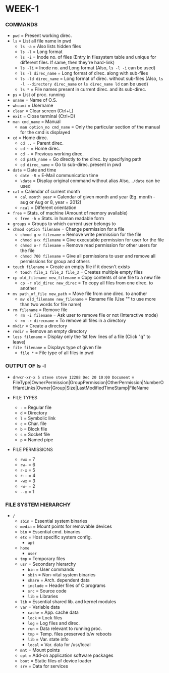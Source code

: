# WEEK-1

### COMMANDS

- `pwd`  = Present working direc.
- `ls` = List all file name in pwd
	* `ls -a` = Also lists hidden files
	* `ls -l` = Long format
	* `ls -i` = Inode no. of files (Entry in filesystem table and unique for different files. If same, then they're hard-link)
	* `ls -li` = Inode no. and Long format (Also, `ls -l -i` can be used)
	* `ls -l direc_name` = Long format of direc. along with sub-files
	* `ls -ld direc_name` = Long format of direc. without sub-files (Also, `ls -l --directory direc_name` or `ls direc_name ld` can be used)
	* `ls *` = File names present in current direc. and its sub-direc.
- `ps` = List of proc. running
- `uname` = Name of O.S.
- `whoami` = Username
- `clear` = Clear screen (Ctrl+L)
- `exit` = Close terminal (Ctrl+D)
- `man cmd_name` = Manual
	* `man option_no cmd_name` = Only the particular section of the manual for the cmd is displayed
- `cd` = Home direc.
	* `cd ..` = Parent direc.
	* `cd ~` = Home direc.
	* `cd -` = Previous working direc.
	* `cd path_name` = Go directly to the direc. by specifying path
	* `cd direc_name` = Go to sub-direc. present in pwd
- `date` = Date and time
	* `date -R` = E-Mail communication time
	* `\date` = Display original command without alias Also, `./date` can be used
- `cal` = Calendar of current month
	* `cal month year` = Calendar of given month and year (Eg. month - aug or Aug or 8, year = 2012)
	* `ncal` = Different orientation
- `free` = Stats. of machine (Amount of memory available)
	* `free -h` = Stats. in human readable form
- `groups` = Groups to which current user belongs to
- `chmod option filename` = Change permission for a file
	* `chmod g-w filename` = Remove write permission for the file
	* `chmod u+x filename` = Give executable permission for user for the file
	* `chmod o-r filename` = Remove read permission for other users for the file
	* `chmod 700 filename` = Give all permissions to user and remove all permissions for group and others
- `touch filename` = Create an empty file if it doesn't exists
	* `touch file_1 file_2 file_3` = Creates multiple empty files 
- `cp old_filename new_filename` = Copy contents of one file to a new file
	* `cp -r old_direc new_direc` = To copy all files from one direc. to another
- `mv path_of_file new_path` = Move file from one direc. to another
	* `mv old_filename new_filename` = Rename file (Use "" to use more than two words for file name)
- `rm filename` = Remove file
	* `rm -i filename` = Ask user to remove file or not (Interactive  mode)
	* `rm -r direcname` = To remove all files in a directory
- `mkdir` = Create a directory
- `rmdir` = Remove an empty directory
- `less filename` = Display only the 1st few lines of a file (Click "q" to leave)
- `file filename` = Displays type of given file
	* `file *` = File type of all files in pwd



### OUTPUT OF ls -l

- `drwxr-xr-x 5 steve steve 12288 Dec 20 10:00 Document` = FileType|OwnerPermission|GroupPermission|OtherPermission|NumberOfHardLinks|Owner|Group|Size|LastModifiedTimeStamp|FileName 

- FILE TYPES
	* `-` = Regular file
	* `d` = Directory
	* `l` = Symbolic link
	* `c` = Char. file
	* `b` = Block file
	* `s` = Socket file
	* `p` = Named pipe

- FILE PERMISSIONS
	* `rwx` = 7
	* `rw-` = 6
	* `r-x` = 5
	* `r--` = 4
	* `-wx` = 3
	* `-w-` = 2
	* `--x` = 1




### FILE SYSTEM HIERARCHY

- `/`
	* `sbin` = Essential system binaries
	* `media` = Mount points for removable devices
	* `bin` = Essential cmd. binaries
	* `etc` = Host specific system config.
		* `apt`
	* `home`
		* `user`
	* `tmp` = Temporary files
	* `usr` = Secondary hierarchy
		* `bin` = User commands
		* `sbin` = Non-vital system binaries
		* `share` = Arch. dependent data
		* `include` = Header files of C programs
		* `src` = Source code
		* `lib` = Libraries
	* `lib` = Essential shared lib. and kernel modules
	* `var` = Variable data
		* `cache` = App. cache data
		* `lock` = Lock files
		* `log` = Log files and direc.
		* `run` = Data relevant to running proc.
		* `tmp` = Temp. files preserved b/w reboots
		* `lib` = Var. state info
		* `local` = Var. data for /usr/local
	* `mnt`  = Mount points
	* `opt` = Add-on application software packages
	* `boot` = Static files of device loader
	* `srv` = Data for services

